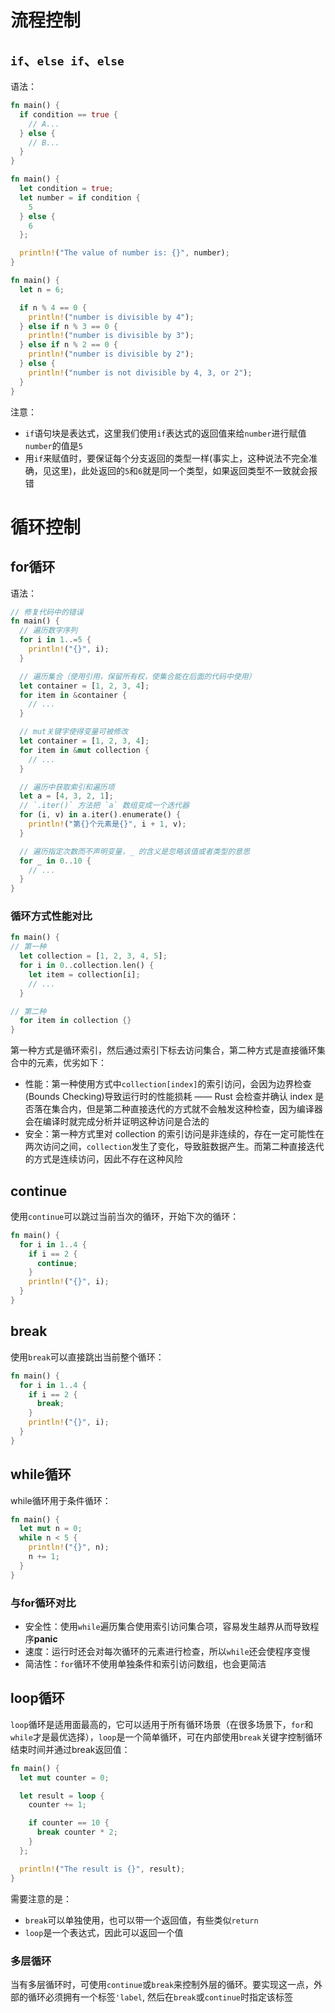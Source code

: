 # 流程控制

## `if`、`else if`、`else`

语法：

```rust
fn main() {
  if condition == true {
    // A...
  } else {
    // B...
  }
}

fn main() {
  let condition = true;
  let number = if condition {
    5
  } else {
    6
  };

  println!("The value of number is: {}", number);
}

fn main() {
  let n = 6;

  if n % 4 == 0 {
    println!("number is divisible by 4");
  } else if n % 3 == 0 {
    println!("number is divisible by 3");
  } else if n % 2 == 0 {
    println!("number is divisible by 2");
  } else {
    println!("number is not divisible by 4, 3, or 2");
  }
}
```

注意：

- `if`语句块是表达式，这里我们使用`if`表达式的返回值来给`number`进行赋值`number`的值是`5`
- 用`if`来赋值时，要保证每个分支返回的类型一样(事实上，这种说法不完全准确，见这里)，此处返回的`5`和`6`就是同一个类型，如果返回类型不一致就会报错

# 循环控制

## for循环

语法：

```rust
// 修复代码中的错误
fn main() {
  // 遍历数字序列
  for i in 1..=5 {
    println!("{}", i);
  }

  // 遍历集合（使用引用，保留所有权，使集合能在后面的代码中使用）
  let container = [1, 2, 3, 4];
  for item in &container {
    // ...
  }

  // mut关键字使得变量可被修改
  let container = [1, 2, 3, 4];
  for item in &mut collection {
    // ...
  }

  // 遍历中获取索引和遍历项
  let a = [4, 3, 2, 1];
  // `.iter()` 方法把 `a` 数组变成一个迭代器
  for (i, v) in a.iter().enumerate() {
    println!("第{}个元素是{}", i + 1, v);
  }

  // 遍历指定次数而不声明变量，_ 的含义是忽略该值或者类型的意思
  for _ in 0..10 {
    // ...
  }
}
```

### 循环方式性能对比

```rust
fn main() {
// 第一种
  let collection = [1, 2, 3, 4, 5];
  for i in 0..collection.len() {
    let item = collection[i];
    // ...
  }

// 第二种
  for item in collection {}
}
```

第一种方式是循环索引，然后通过索引下标去访问集合，第二种方式是直接循环集合中的元素，优劣如下：

- 性能：第一种使用方式中`collection[index]`的索引访问，会因为边界检查(Bounds Checking)导致运行时的性能损耗 —— Rust 会检查并确认 index 是否落在集合内，但是第二种直接迭代的方式就不会触发这种检查，因为编译器会在编译时就完成分析并证明这种访问是合法的
- 安全：第一种方式里对 collection 的索引访问是非连续的，存在一定可能性在两次访问之间，`collection`发生了变化，导致脏数据产生。而第二种直接迭代的方式是连续访问，因此不存在这种风险

## continue

使用`continue`可以跳过当前当次的循环，开始下次的循环：

```rust
fn main() {
  for i in 1..4 {
    if i == 2 {
      continue;
    }
    println!("{}", i);
  }
}
```

## break

使用`break`可以直接跳出当前整个循环：

```rust
fn main() {
  for i in 1..4 {
    if i == 2 {
      break;
    }
    println!("{}", i);
  }
}
```
## while循环
while循环用于条件循环：
```rust
fn main() {
  let mut n = 0;
  while n < 5 {
    println!("{}", n);
    n += 1;
  }
}
```
### 与for循环对比
- 安全性：使用`while`遍历集合使用索引访问集合项，容易发生越界从而导致程序**panic**
- 速度：运行时还会对每次循环的元素进行检查，所以`while`还会使程序变慢
- 简洁性：`for`循环不使用单独条件和索引访问数组，也会更简洁
## loop循环
`loop`循环是适用面最高的，它可以适用于所有循环场景（在很多场景下，`for`和`while`才是最优选择），`loop`是一个简单循环，可在内部使用`break`关键字控制循环结束时间并通过break返回值：
```rust
fn main() {
  let mut counter = 0;

  let result = loop {
    counter += 1;

    if counter == 10 {
      break counter * 2;
    }
  };

  println!("The result is {}", result);
}
```
需要注意的是：
- `break`可以单独使用，也可以带一个返回值，有些类似`return`
- `loop`是一个表达式，因此可以返回一个值
### 多层循环
当有多层循环时，可使用`continue`或`break`来控制外层的循环。要实现这一点，外部的循环必须拥有一个标签`'label`, 然后在`break`或`continue`时指定该标签